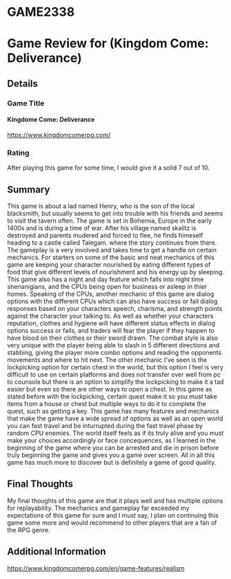 # GAME2338

# Game Review for (Kingdom Come: Deliverance)

## Details

### Game Title
#### Kingdome Come: Deliverance

https://www.kingdomcomerpg.com/

### Rating
After playing this game for some time, I would give it a solid 7 out of 10.

## Summary
This game is about a lad named Henry, who is the son of the local blacksmith, but usually seems to get into trouble with his friends and seems to visit the tavern often. The game is set in Bohemia, Europe in the early 1400s and is during a time of war. After his village named skalitz is destroyed and parents mudered and forced to flee, he finds himeself heading to a castle called Talegam. where the story continues from there. The gameplay is a very involved and takes time to get a handle on certain mechanics. For starters on some of the basic and neat mechanics of this game are keeping your character nourished by eating different types of food that give different levels of nourishment and his energy up by sleeping. This game also has a night and day feature which falls into night time shenanigians, and the CPUs being open for business or asleep in thier homes. Speaking of the CPUs, another mechanic of this game are dialog options with the different CPUs which can also have success or fail dialog responses based on your characters speech, charisma, and strength points against the character your talking to. As well as whether your characters reputation, clothes and hygiene will have different status effects in dialog options success or fails, and traders will fear the player if they happen to have blood on their clothes or their sword drawn. The combat style is also very unique with the player being able to slash in 5 different directions and stabbing, giving the player more combo options and reading the opponents movements and where to hit next. The other mechanic I've seen is the lockpicking option for certain chest in the world, but this option I feel is very difficult to use on certain platforms and does not transfer over well from pc to counsole but there is an option to simplify the lockpicking to make it a tad easier but even so there are other ways to open a chest. In this game as stated before with the lockpicking, certain quest make it so you must take items from a house or chest but multiple ways to do it to complete the quest, such as getting a key. This game has many features and mechanics that make the game have a wide spread of options as well as an open world you can fast travel and be inturrupted during the fast travel phase by random CPU enemies. The world itself feels as if its truly alive and you must make your choices accordingly or face concequences, as I learned in the beginning of the game where you can be arrested and die in prison before truly beginning the game and gives you a game over screen. All in all this game has much more to discover but is definitely a game of good quality.

## Final Thoughts
My final thoughts of this game are that it plays well and has multiple options for replayability. The mechanics and gameplay far exceeded my expectations of this game for sure and I must say, I plan on continuing this game some more and would recommend to other players that are a fan of the RPG genre.  

## Additional Information
https://www.kingdomcomerpg.com/en/game-features/realism
